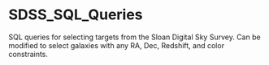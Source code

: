 # SDSS_SQL_Queries
SQL queries for selecting targets from the Sloan Digital Sky Survey. Can be modified to select galaxies with any RA, Dec, Redshift, and color constraints. 
